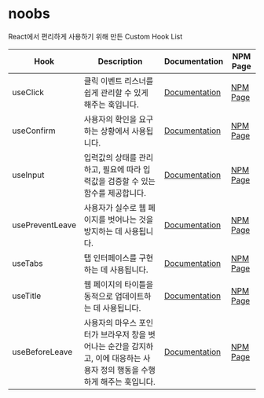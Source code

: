 # noobs

React에서 편리하게 사용하기 위해 만든 Custom Hook List

| Hook            | Description                                                                                                                 | Documentation                                                                                 | NPM Page                                                               |
| --------------- | --------------------------------------------------------------------------------------------------------------------------- | --------------------------------------------------------------------------------------------- | ---------------------------------------------------------------------- |
| useClick        | 클릭 이벤트 리스너를 쉽게 관리할 수 있게 해주는 훅입니다.                                                                   | [Documentation](https://github.com/qkrdkwl9090/noobs9090/tree/main/useClick/README.md)        | [NPM Page](https://www.npmjs.com/package/@noobs9090/use-click)         |
| useConfirm      | 사용자의 확인을 요구하는 상황에서 사용됩니다.                                                                               | [Documentation](https://github.com/qkrdkwl9090/noobs9090/blob/main/useConfirm/README.md)      | [NPM Page](https://www.npmjs.com/package/@noobs9090/use-confirm)       |
| useInput        | 입력값의 상태를 관리하고, 필요에 따라 입력값을 검증할 수 있는 함수를 제공합니다.                                            | [Documentation](https://github.com/qkrdkwl9090/noobs9090/blob/main/useInput/README.md)        | [NPM Page](https://www.npmjs.com/package/@noobs9090/use-input)         |
| usePreventLeave | 사용자가 실수로 웹 페이지를 벗어나는 것을 방지하는 데 사용됩니다.                                                           | [Documentation](https://github.com/qkrdkwl9090/noobs9090/blob/main/usePreventLeave/README.md) | [NPM Page](https://www.npmjs.com/package/@noobs9090/use-prevent-leave) |
| useTabs         | 탭 인터페이스를 구현하는 데 사용됩니다.                                                                                     | [Documentation](https://github.com/qkrdkwl9090/noobs9090/blob/main/useTabs/README.md)         | [NPM Page](https://www.npmjs.com/package/@noobs9090/use-tabs)          |
| useTitle        | 웹 페이지의 타이틀을 동적으로 업데이트하는 데 사용됩니다.                                                                   | [Documentation](https://github.com/qkrdkwl9090/noobs9090/blob/main/useTitle/README.md)        | [NPM Page](https://www.npmjs.com/package/@noobs9090/use-title)         |
| useBeforeLeave  | 사용자의 마우스 포인터가 브라우저 창을 벗어나는 순간을 감지하고, 이에 대응하는 사용자 정의 행동을 수행하게 해주는 훅입니다. | [Documentation](https://github.com/qkrdkwl9090/noobs9090/blob/main/useBeforeLeave/README.md)  | [NPM Page](https://www.npmjs.com/package/@noobs9090/use-before-leave)  |
